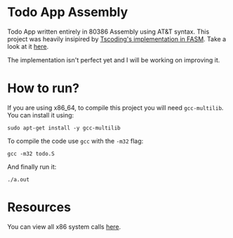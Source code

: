 # Todo App Assembly

Todo App written entirely in 80386 Assembly using AT&T syntax. This project was heavily insipired by <a href="https://youtu.be/WnBXLmKk_qw?si=jBxjggwA2fn_uian">Tscoding's implementation in FASM</a>. Take a look at it <a href="https://github.com/tsoding/todo.asm">here</a>.

The implementation isn't perfect yet and I will be working on improving it.

# How to run?

If you are using x86_64, to compile this project you will need `gcc-multilib`. You can install it using:

```
sudo apt-get install -y gcc-multilib
```

To compile the code use `gcc` with the `-m32` flag:

```
gcc -m32 todo.S
```

And finally run it:

```
./a.out
```

# Resources

You can view all x86 system calls <a href="https://chromium.googlesource.com/chromiumos/docs/+/master/constants/syscalls.md#x86-32_bit">here</a>.